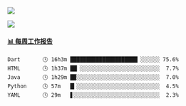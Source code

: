 [![](https://count.getloli.com/get/@Quan666.github.readme)](https://count.getloli.com/)


[![](https://chat.getloli.com/room/@Quan666.github/svg?width=600&height=100&limit=20&theme=light&title=Quan666@github:%20~&fontSize=13)](https://chat.getloli.com/room/@Quan666.github?title=Quan666的留言板)


 <!-- waka-box start -->
#### <a href="https://gist.github.com/204ad9111ce51ffe775886f66538b500" target="_blank">📊 每周工作报告</a>
```text
Dart       🕓 16h3m █████████████████████▏░░░░░░ 75.6%
HTML       🕓 1h37m ██▏░░░░░░░░░░░░░░░░░░░░░░░░░  7.7%
Java       🕓 1h29m █▉░░░░░░░░░░░░░░░░░░░░░░░░░░  7.0%
Python     🕓 57m   █▎░░░░░░░░░░░░░░░░░░░░░░░░░░  4.5%
YAML       🕓 29m   ▋░░░░░░░░░░░░░░░░░░░░░░░░░░░  2.3%
```
<!-- Powered by https://github.com/journey-ad/waka-box-go . -->
<!-- waka-box end -->













<!--
**Quan666/Quan666** is a ✨ _special_ ✨ repository because its `README.md` (this file) appears on your GitHub profile.

Here are some ideas to get you started:

- 🔭 I’m currently working on ...
- 🌱 I’m currently learning ...
- 👯 I’m looking to collaborate on ...
- 🤔 I’m looking for help with ...
- 💬 Ask me about ...
- 📫 How to reach me: ...
- 😄 Pronouns: ...
- ⚡ Fun fact: ...
-->
